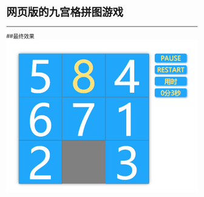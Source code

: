 # 网页版的九宫格拼图游戏
___

##最终效果
![Aaron Swartz](https://github.com/tjlsgh/front_end/raw/master/puzzleGame/picture.jpg)